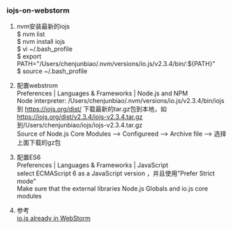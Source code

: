 ### iojs-on-webstorm

1. nvm安装最新的iojs  
    $ nvm list  
    $ nvm install iojs  
    $ vi ~/.bash_profile  
    $ export PATH="/Users/chenjunbiao/.nvm/versions/io.js/v2.3.4/bin/:${PATH}"  
    $ source ~/.bash_profile  
2. 配置webstrom  
    Preferences | Languages & Frameworks | Node.js and NPM  
    Node interpreter: /Users/chenjunbiao/.nvm/versions/io.js/v2.3.4/bin/iojs  
    到 https://iojs.org/dist/ 下载最新的tar.gz包到本地，如 https://iojs.org/dist/v2.3.4/iojs-v2.3.4.tar.gz  
        到/Users/chenjunbiao/iojs/iojs-v2.3.4.tar.gz  
    Source of Node.js Core Modules --> Configureed --> Archive file --> 选择上面下载的gz包  

3. 配置ES6  
    Preferences | Languages & Frameworks | JavaScript  
    select ECMAScript 6 as a JavaScript version ，并且使用"Prefer Strict mode"  
    Make sure that the external libraries Node.js Globals and io.js core modules  
    
4. 参考  
    [io.js already in WebStorm](http://blog.jetbrains.com/webstorm/2015/01/io-js-already-in-webstorm/)  
    
